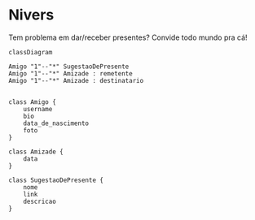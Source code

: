 # Nivers

Tem problema em dar/receber presentes? Convide todo mundo pra cá!

```mermaid
classDiagram

Amigo "1"--"*" SugestaoDePresente
Amigo "1"--"*" Amizade : remetente
Amigo "1"--"*" Amizade : destinatario


class Amigo {
    username
    bio
    data_de_nascimento
    foto
}

class Amizade {
    data
}

class SugestaoDePresente {
    nome
    link
    descricao
}
```